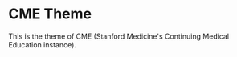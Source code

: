 CME Theme
=========

This is the theme of CME (Stanford Medicine's Continuing Medical Education instance).
